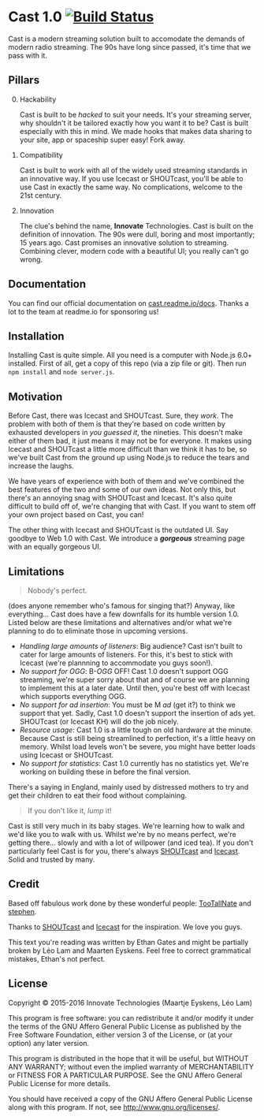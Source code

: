 # Cast 1.0 [![Build Status](https://travis-ci.org/innovate-technologies/Cast.svg?branch=master)](https://travis-ci.org/Innovate-Technologies/Cast)

Cast is a modern streaming solution built to accomodate the demands of modern radio streaming.
The 90s have long since passed, it's time that we pass with it.

## Pillars

0. Hackability

    Cast is built to be _hacked_ to suit your needs.
    It's your streaming server, why shouldn't it be tailored exactly how you want it to be?
    Cast is built especially with this in mind.
    We made hooks that makes data sharing to your site, app or spaceship super easy! Fork away.

0. Compatibility

    Cast is built to work with all of the widely used streaming standards in an innovative way.
    If you use Icecast or SHOUTcast, you'll be able to use Cast in exactly the same way.
    No complications, welcome to the 21st century.

0. Innovation

    The clue's behind the name, **Innovate** Technologies.
    Cast is built on the definition of innovation.
    The 90s were dull, boring and most importantly; 15 years ago.
    Cast promises an innovative solution to streaming.
    Combining clever, modern code with a beautiful UI; you really can't go wrong.

## Documentation

You can find our official documentation on [cast.readme.io/docs](https://cast.readme.io/docs).
Thanks a lot to the team at readme.io for sponsoring us!

## Installation

Installing Cast is quite simple. All you need is a computer with Node.js 6.0+ installed.
First of all, get a copy of this repo (via a zip file or git).
Then run `npm install` and `node server.js`.

## Motivation

Before Cast, there was Icecast and SHOUTcast. Sure, they _work_.
The problem with both of them is that they're based on code written by exhausted developers in _you guessed it_, the nineties.
This doesn't make either of them bad, it just means it may not be for everyone.
It makes using Icecast and SHOUTcast a little more difficult than we think it has to be,
so we've built Cast from the ground up using Node.js to reduce the tears and increase the laughs.

We have years of experience with both of them and we've combined the best features of the two and some of our own ideas.
Not only this, but there's an annoying snag with SHOUTcast and Icecast.
It's also quite difficult to build off of, we're changing that with Cast.
If you want to stem off your own project based on Cast, you can!

The other thing with Icecast and SHOUTcast is the outdated UI. Say goodbye to Web 1.0 with Cast.
We introduce a ***gorgeous*** streaming page with an equally gorgeous UI.

## Limitations

> Nobody's perfect.

(does anyone remember who's famous for singing that?) Anyway, like everything... Cast does have a few downfalls for its humble version 1.0. Listed below are these limitations and alternatives and/or what we're planning to do to eliminate those in upcoming versions.

* *Handling large amounts of listeners*: Big audience? Cast isn't built to cater for large amounts of listeners. For this, it's best to stick with Icecast (we're plannning to accommodate you guys soon!).
* *No support for OGG*: B-_OGG_ OFF! Cast 1.0 doesn't support OGG streaming, we're super sorry about that and of course we are planning to implement this at a later date. Until then, you're best off with Icecast which supports everything OGG.
* *No support for ad insertion*: You must be M _ad_ (get it?) to think we support that yet. Sadly, Cast 1.0 doesn't support the insertion of ads yet. SHOUTcast (or Icecast KH) will do the job nicely.
* *Resource usage*: Cast 1.0 is a little tough on old hardware at the minute. Because Cast is still being streamlined to perfection, it's a little heavy on memory. Whilst load levels won't be severe, you might have better loads using Icecast or SHOUTcast.
* *No support for statistics*: Cast 1.0 currently has no statistics yet. We're working on building these in before the final version.

There's a saying in England, mainly used by distressed mothers to try and get their children to eat their food without complaining.
> If you don't like it, _lump_ it!

Cast is still very much in its baby stages. We're learning how to walk and we'd like you to walk with us. Whilst we're by no means perfect, we're getting there... slowly and with a lot of willpower (and iced tea).
If you don't particularly feel Cast is for you, there's always [SHOUTcast](http://shoutcast.com) and [Icecast](http://icecast.org). Solid and trusted by many.

## Credit

Based off fabulous work done by these wonderful people: [TooTallNate](https://github.com/tootallnate) and [stephen](https://gitub.com/stephen/nicercast).

Thanks to [SHOUTcast](http://shoutcast.com) and [Icecast](http://icecast.org) for the inspiration. We love you guys.

This text you're reading was written by Ethan Gates and might be partially broken by Léo Lam and Maarten Eyskens.
Feel free to correct grammatical mistakes, Ethan's not perfect.

## License

Copyright © 2015-2016  Innovate Technologies (Maartje Eyskens, Léo Lam)

This program is free software: you can redistribute it and/or modify
it under the terms of the GNU Affero General Public License as published by
the Free Software Foundation, either version 3 of the License, or
(at your option) any later version.

This program is distributed in the hope that it will be useful,
but WITHOUT ANY WARRANTY; without even the implied warranty of
MERCHANTABILITY or FITNESS FOR A PARTICULAR PURPOSE.  See the
GNU Affero General Public License for more details.

You should have received a copy of the GNU Affero General Public License
along with this program.  If not, see <http://www.gnu.org/licenses/>.
